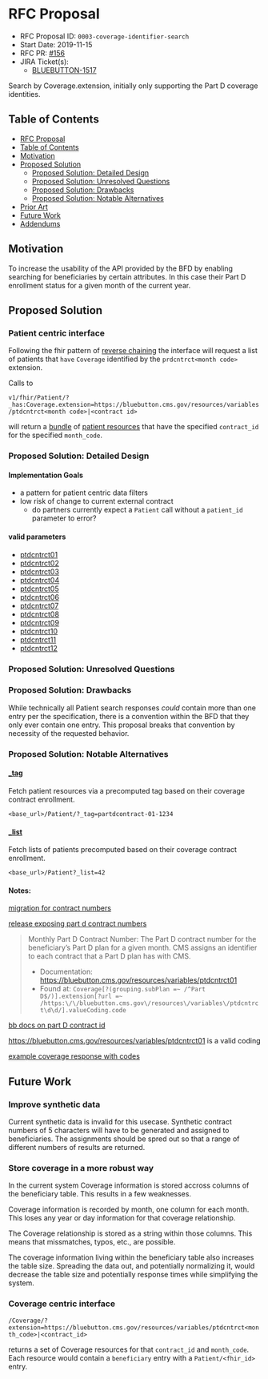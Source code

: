 # RFC Proposal
[RFC Proposal]: #rfc-proposal

* RFC Proposal ID: `0003-coverage-identifier-search`
* Start Date: 2019-11-15
* RFC PR: [#156](https://github.com/CMSgov/beneficiary-fhir-data/pull/156)
* JIRA Ticket(s):
    * [BLUEBUTTON-1517](https://jira.cms.gov/browse/BLUEBUTTON-1517)

Search by Coverage.extension, initially only supporting the Part D coverage identities.

## Table of Contents
[Table of Contents]: #table-of-contents

* [RFC Proposal](#rfc-proposal)
* [Table of Contents](#table-of-contents)
* [Motivation](#motivation)
* [Proposed Solution](#proposed-solution)
    * [Proposed Solution: Detailed Design](#proposed-solution-detailed-design)
    * [Proposed Solution: Unresolved Questions](#proposed-solution-unresolved-questions)
    * [Proposed Solution: Drawbacks](#proposed-solution-drawbacks)
    * [Proposed Solution: Notable Alternatives](#proposed-solution-notable-alternatives)
* [Prior Art](#prior-art)
* [Future Work](#future-work)
* [Addendums](#addendums)

## Motivation
[Motivation]: #motivation

To increase the usability of the API
provided by the BFD
by enabling searching for beneficiaries
by certain attributes.
In this case
their Part D enrollment status
for a given month of the current year.

## Proposed Solution
[Proposed Solution]: #proposed-solution

### Patient centric interface

Following the fhir pattern of [reverse chaining](https://www.hl7.org/fhir/search.html#has) the interface will request a list of patients that `have` `Coverage` identified by the `prdcntrct<month code>` extension.

Calls to

`v1/fhir/Patient/?_has:Coverage.extension=https://bluebutton.cms.gov/resources/variables/ptdcntrct<month code>|<contract id>`

will return a [bundle](https://www.hl7.org/fhir/bundle.html) of [patient resources](https://www.hl7.org/fhir/patient.html)
that have the specified `contract_id` for the specified `month_code`.

### Proposed Solution: Detailed Design
[Proposed Solution: Detailed Design]: #proposed-solution-detailed-design

#### Implementation Goals

- a pattern for patient centric data filters
- low risk of change to current external contract
	- do partners currently expect a `Patient` call without a `patient_id` parameter to error?

#### valid parameters

- [ptdcntrct01](https://bluebutton.cms.gov/resources/variables/ptdcntrct01/)
- [ptdcntrct02](https://bluebutton.cms.gov/resources/variables/ptdcntrct02/)
- [ptdcntrct03](https://bluebutton.cms.gov/resources/variables/ptdcntrct03/)
- [ptdcntrct04](https://bluebutton.cms.gov/resources/variables/ptdcntrct04/)
- [ptdcntrct05](https://bluebutton.cms.gov/resources/variables/ptdcntrct05/)
- [ptdcntrct06](https://bluebutton.cms.gov/resources/variables/ptdcntrct06/)
- [ptdcntrct07](https://bluebutton.cms.gov/resources/variables/ptdcntrct07/)
- [ptdcntrct08](https://bluebutton.cms.gov/resources/variables/ptdcntrct08/)
- [ptdcntrct09](https://bluebutton.cms.gov/resources/variables/ptdcntrct09/)
- [ptdcntrct10](https://bluebutton.cms.gov/resources/variables/ptdcntrct10/)
- [ptdcntrct11](https://bluebutton.cms.gov/resources/variables/ptdcntrct11/)
- [ptdcntrct12](https://bluebutton.cms.gov/resources/variables/ptdcntrct12/)

### Proposed Solution: Unresolved Questions
[Proposed Solution: Unresolved Questions]: #proposed-solution-unresolved-questions

### Proposed Solution: Drawbacks
[Proposed Solution: Drawbacks]: #proposed-solution-drawbacks

While technically all Patient search responses
_could_ contain more than one entry
per the specification,
there is a convention within the BFD
that they only ever contain one entry.
This proposal
breaks that convention
by necessity of the requested behavior.

### Proposed Solution: Notable Alternatives
[Proposed Solution: Notable Alternatives]: #proposed-solution-notable-alternatives

#### [_tag](https://www.hl7.org/fhir/STU3/search.html#tag)
Fetch patient resources
via a precomputed tag
based on their coverage
contract enrollment.

`<base_url>/Patient/?_tag=partdcontract-01-1234`

#### [_list](https://www.hl7.org/fhir/STU3/search.html#list)

Fetch
lists of patients
precomputed
based on their coverage
contract enrollment.

`<base_url>/Patient?_list=42`

#### Notes:

[migration for contract numbers](https://github.com/CMSgov/beneficiary-fhir-data/blob/master/apps/bfd-model/bfd-model-rif/src/main/resources/db/migration/V10__Add_beneficiary_beneficiaryHistory_colmns.sql#L112-L123)

[release exposing part d contract numbers](https://github.com/CMSgov/beneficiary-fhir-data/blob/a995592c40d77e3974ade09eb5017492e0865608/apps/bfd-server/dev/api-changelog.md#bluebutton-926-exposing-additional-beneficiary-coverage-fields)

> Monthly Part D Contract Number: The Part D contract number for the  beneficiary’s Part D plan for a given month. CMS assigns an identifier  to each contract that a Part D plan has with CMS. 
>
> - Documentation: <https://bluebutton.cms.gov/resources/variables/ptdcntrct01>
> - Found at: `Coverage[?(grouping.subPlan =~ /^Part  D$/)].extension[?url =~  /https:\/\/bluebutton.cms.gov\/resources\/variables\/ptdcntrct\d\d/].valueCoding.code`

[bb docs on part D contract id](https://bluebutton.cms.gov/resources/variables/ptdcntrct01/)

https://bluebutton.cms.gov/resources/variables/ptdcntrct01 is a valid coding

[example coverage response with codes](https://github.com/CMSgov/beneficiary-fhir-data/blob/b541b973bf21c925f80df9c154263eb0b6ae4483/apps/bfd-server/bfd-server-war/src/test/resources/endpoint-responses/coverageSearchByPatientId.json#L588-L660)

## Future Work
[Future Work]: #future-work

### Improve synthetic data

Current synthetic data is invalid for this usecase.
Synthetic contract numbers of 5 characters will have to be generated and assigned to beneficiaries.
The assignments should be spred out so that a range of different numbers of results are returned.

### Store coverage in a more robust way

In the current system Coverage information
is stored accross columns of the beneficiary table.
This results in a few weaknesses.

Coverage information is recorded by month,
one column for each month.
This loses any year or day information
for that coverage relationship.

The Coverage relationship is stored as a string within those columns.
This means that missmatches,
typos,
etc.,
are possible.

The coverage information living
within the beneficiary table
also increases the table size.
Spreading the data out,
and potentially normalizing it,
would decrease the table size
and potentially response times
while simplifying the system.

### Coverage centric interface

`/Coverage/?extension=https://bluebutton.cms.gov/resources/variables/ptdcntrct<month_code>|<contract_id>`

returns a set of Coverage resources
for that `contract_id` and `month_code`.
Each resource would contain a
`beneficiary` entry
with a `Patient/<fhir_id>` entry.
